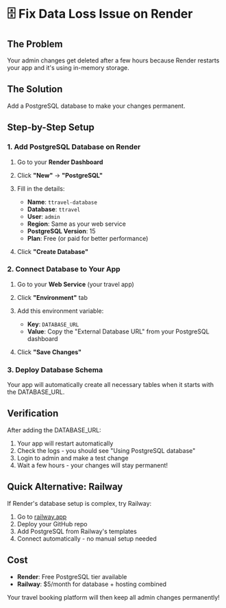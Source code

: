# 🗄️ Fix Data Loss Issue on Render

## The Problem
Your admin changes get deleted after a few hours because Render restarts your app and it's using in-memory storage.

## The Solution
Add a PostgreSQL database to make your changes permanent.

## Step-by-Step Setup

### 1. Add PostgreSQL Database on Render

1. Go to your **Render Dashboard**
2. Click **"New"** → **"PostgreSQL"**
3. Fill in the details:
   - **Name**: `ttravel-database`
   - **Database**: `ttravel`  
   - **User**: `admin`
   - **Region**: Same as your web service
   - **PostgreSQL Version**: 15
   - **Plan**: Free (or paid for better performance)

4. Click **"Create Database"**

### 2. Connect Database to Your App

1. Go to your **Web Service** (your travel app)
2. Click **"Environment"** tab
3. Add this environment variable:
   - **Key**: `DATABASE_URL`
   - **Value**: Copy the "External Database URL" from your PostgreSQL dashboard

4. Click **"Save Changes"**

### 3. Deploy Database Schema

Your app will automatically create all necessary tables when it starts with the DATABASE_URL.

## Verification

After adding the DATABASE_URL:

1. Your app will restart automatically
2. Check the logs - you should see "Using PostgreSQL database"
3. Login to admin and make a test change
4. Wait a few hours - your changes will stay permanent!

## Quick Alternative: Railway

If Render's database setup is complex, try Railway:

1. Go to [railway.app](https://railway.app)
2. Deploy your GitHub repo
3. Add PostgreSQL from Railway's templates
4. Connect automatically - no manual setup needed

## Cost
- **Render**: Free PostgreSQL tier available
- **Railway**: $5/month for database + hosting combined

Your travel booking platform will then keep all admin changes permanently!